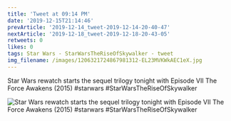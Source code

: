 ```yaml
---
title: 'Tweet at 09:14 PM'
date: '2019-12-15T21:14:46'
prevArticle: '2019-12-14_tweet-2019-12-14-20-40-47'
nextArticle: '2019-12-18_tweet-2019-12-18-20-43-05'
retweets: 0
likes: 0
tags: Star Wars - StarWarsTheRiseOfSkywalker - tweet
img_filename: /images/1206321724867981312-EL23MVKWkAEC1eX.jpg
---
```

Star Wars rewatch starts the sequel trilogy tonight with Episode VII The Force Awakens (2015) #starwars #StarWarsTheRiseOfSkywalker

![Star Wars rewatch starts the sequel trilogy tonight with Episode VII The Force Awakens (2015) #starwars #StarWarsTheRiseOfSkywalker](/images/1206321724867981312-EL23MVKWkAEC1eX.jpg "Star Wars rewatch starts the sequel trilogy tonight with Episode VII The Force Awakens (2015) #starwars #StarWarsTheRiseOfSkywalker")